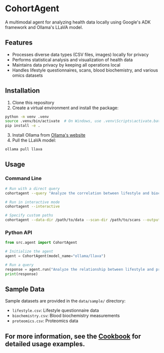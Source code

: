 # CohortAgent

A multimodal agent for analyzing health data locally using Google's ADK framework and Ollama's LLaVA model.

## Features

- Processes diverse data types (CSV files, images) locally for privacy
- Performs statistical analysis and visualization of health data
- Maintains data privacy by keeping all operations local
- Handles lifestyle questionnaires, scans, blood biochemistry, and various omics datasets

## Installation

1. Clone this repository
2. Create a virtual environment and install the package:

```bash
python -m venv .venv
source .venv/bin/activate  # On Windows, use .venv\Scripts\activate.bat
pip install -e .
```

3. Install Ollama from [Ollama's website](https://ollama.ai/download)
4. Pull the LLaVA model:

```bash
ollama pull llava
```

## Usage

### Command Line

```bash
# Run with a direct query
cohortagent --query "Analyze the correlation between lifestyle and biochemistry data"

# Run in interactive mode
cohortagent --interactive

# Specify custom paths
cohortagent --data-dir /path/to/data --scan-dir /path/to/scans --output-dir /path/to/output
```

### Python API

```python
from src.agent import CohortAgent

# Initialize the agent
agent = CohortAgent(model_name="ollama/llava")

# Run a query
response = agent.run("Analyze the relationship between lifestyle and proteomics data")
print(response)
```

## Sample Data

Sample datasets are provided in the `data/sample/` directory:

- `lifestyle.csv`: Lifestyle questionnaire data
- `biochemistry.csv`: Blood biochemistry measurements
- `proteomics.csv`: Proteomics data

## For more information, see the [Cookbook](cookbook.md) for detailed usage examples.
